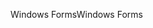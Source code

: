 <span data-ttu-id="331f3-101">Windows Forms</span><span class="sxs-lookup"><span data-stu-id="331f3-101">Windows Forms</span></span>